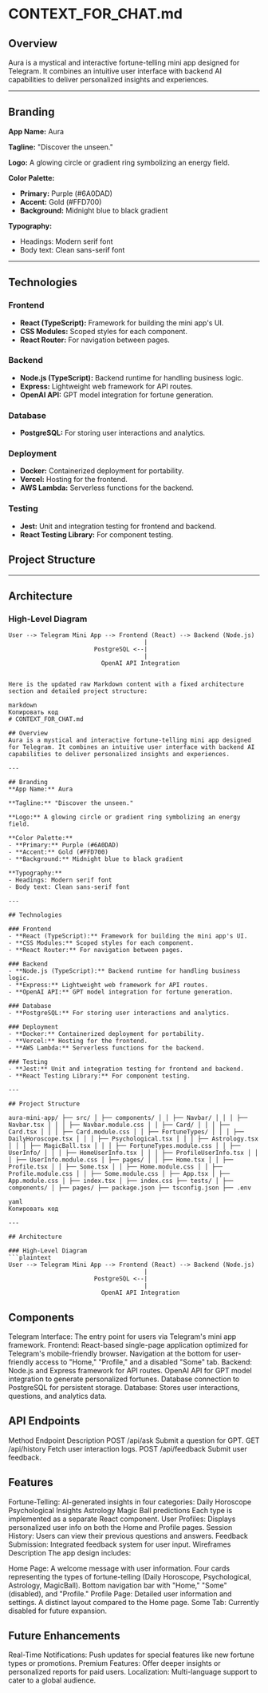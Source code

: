 # CONTEXT_FOR_CHAT.md

## Overview
Aura is a mystical and interactive fortune-telling mini app designed for Telegram. It combines an intuitive user interface with backend AI capabilities to deliver personalized insights and experiences.

---

## Branding
**App Name:** Aura

**Tagline:** "Discover the unseen."

**Logo:** A glowing circle or gradient ring symbolizing an energy field.

**Color Palette:**
- **Primary:** Purple (#6A0DAD)
- **Accent:** Gold (#FFD700)
- **Background:** Midnight blue to black gradient

**Typography:**
- Headings: Modern serif font
- Body text: Clean sans-serif font

---

## Technologies

### Frontend
- **React (TypeScript):** Framework for building the mini app's UI.
- **CSS Modules:** Scoped styles for each component.
- **React Router:** For navigation between pages.

### Backend
- **Node.js (TypeScript):** Backend runtime for handling business logic.
- **Express:** Lightweight web framework for API routes.
- **OpenAI API:** GPT model integration for fortune generation.

### Database
- **PostgreSQL:** For storing user interactions and analytics.

### Deployment
- **Docker:** Containerized deployment for portability.
- **Vercel:** Hosting for the frontend.
- **AWS Lambda:** Serverless functions for the backend.

### Testing
- **Jest:** Unit and integration testing for frontend and backend.
- **React Testing Library:** For component testing.

## Project Structure

---

## Architecture

### High-Level Diagram
```plaintext
User --> Telegram Mini App --> Frontend (React) --> Backend (Node.js)
                                      |
                        PostgreSQL <--|
                                      |
                          OpenAI API Integration


Here is the updated raw Markdown content with a fixed architecture section and detailed project structure:

markdown
Копировать код
# CONTEXT_FOR_CHAT.md

## Overview
Aura is a mystical and interactive fortune-telling mini app designed for Telegram. It combines an intuitive user interface with backend AI capabilities to deliver personalized insights and experiences.

---

## Branding
**App Name:** Aura

**Tagline:** "Discover the unseen."

**Logo:** A glowing circle or gradient ring symbolizing an energy field.

**Color Palette:**
- **Primary:** Purple (#6A0DAD)
- **Accent:** Gold (#FFD700)
- **Background:** Midnight blue to black gradient

**Typography:**
- Headings: Modern serif font
- Body text: Clean sans-serif font

---

## Technologies

### Frontend
- **React (TypeScript):** Framework for building the mini app's UI.
- **CSS Modules:** Scoped styles for each component.
- **React Router:** For navigation between pages.

### Backend
- **Node.js (TypeScript):** Backend runtime for handling business logic.
- **Express:** Lightweight web framework for API routes.
- **OpenAI API:** GPT model integration for fortune generation.

### Database
- **PostgreSQL:** For storing user interactions and analytics.

### Deployment
- **Docker:** Containerized deployment for portability.
- **Vercel:** Hosting for the frontend.
- **AWS Lambda:** Serverless functions for the backend.

### Testing
- **Jest:** Unit and integration testing for frontend and backend.
- **React Testing Library:** For component testing.

---

## Project Structure

aura-mini-app/ ├── src/ │ ├── components/ │ │ ├── Navbar/ │ │ │ ├── Navbar.tsx │ │ │ ├── Navbar.module.css │ │ ├── Card/ │ │ │ ├── Card.tsx │ │ │ ├── Card.module.css │ │ ├── FortuneTypes/ │ │ │ ├── DailyHoroscope.tsx │ │ │ ├── Psychological.tsx │ │ │ ├── Astrology.tsx │ │ │ ├── MagicBall.tsx │ │ │ ├── FortuneTypes.module.css │ │ ├── UserInfo/ │ │ │ ├── HomeUserInfo.tsx │ │ │ ├── ProfileUserInfo.tsx │ │ │ ├── UserInfo.module.css │ ├── pages/ │ │ ├── Home.tsx │ │ ├── Profile.tsx │ │ ├── Some.tsx │ │ ├── Home.module.css │ │ ├── Profile.module.css │ │ ├── Some.module.css │ ├── App.tsx │ ├── App.module.css │ ├── index.tsx │ ├── index.css ├── tests/ │ ├── components/ │ ├── pages/ ├── package.json ├── tsconfig.json ├── .env

yaml
Копировать код

---

## Architecture

### High-Level Diagram
```plaintext
User --> Telegram Mini App --> Frontend (React) --> Backend (Node.js)
                                      |
                        PostgreSQL <--|
                                      |
                          OpenAI API Integration
```

## Components
Telegram Interface: The entry point for users via Telegram's mini app framework.
Frontend:
React-based single-page application optimized for Telegram's mobile-friendly browser.
Navigation at the bottom for user-friendly access to "Home," "Profile," and a disabled "Some" tab.
Backend:
Node.js and Express framework for API routes.
OpenAI API for GPT model integration to generate personalized fortunes.
Database connection to PostgreSQL for persistent storage.
Database:
Stores user interactions, questions, and analytics data.

## API Endpoints
Method	Endpoint	Description
POST	/api/ask	Submit a question for GPT.
GET	/api/history	Fetch user interaction logs.
POST	/api/feedback	Submit user feedback.

## Features
Fortune-Telling:
AI-generated insights in four categories:
Daily Horoscope
Psychological Insights
Astrology
Magic Ball predictions
Each type is implemented as a separate React component.
User Profiles:
Displays personalized user info on both the Home and Profile pages.
Session History:
Users can view their previous questions and answers.
Feedback Submission:
Integrated feedback system for user input.
Wireframes Description
The app design includes:

Home Page:
A welcome message with user information.
Four cards representing the types of fortune-telling (Daily Horoscope, Psychological, Astrology, MagicBall).
Bottom navigation bar with "Home," "Some" (disabled), and "Profile."
Profile Page:
Detailed user information and settings.
A distinct layout compared to the Home page.
Some Tab:
Currently disabled for future expansion.

## Future Enhancements

Real-Time Notifications:
Push updates for special features like new fortune types or promotions.
Premium Features:
Offer deeper insights or personalized reports for paid users.
Localization:
Multi-language support to cater to a global audience.